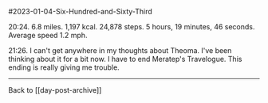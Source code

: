 #2023-01-04-Six-Hundred-and-Sixty-Third

20:24.  6.8 miles.  1,197 kcal.  24,878 steps.  5 hours, 19 minutes, 46 seconds.  Average speed 1.2 mph.

21:26.  I can't get anywhere in my thoughts about Theoma.  I've been thinking about it for a bit now.  I have to end Meratep's Travelogue.  This ending is really giving me trouble.

---
Back to [[day-post-archive]]